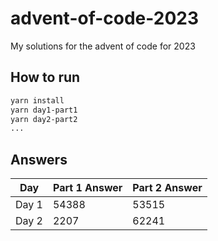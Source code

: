 # advent-of-code-2023
My solutions for the advent of code for 2023

## How to run

```bash
yarn install
yarn day1-part1
yarn day2-part2
...
```

## Answers

| Day    | Part 1 Answer | Part 2 Answer |
| ------ | ------------- | ------------- |
| Day 1  | 54388         | 53515         |
| Day 2  | 2207          | 62241         |
